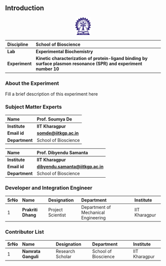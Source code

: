 ## Introduction


<div align="center">
<img src="experiment/images/iitkgp.png" width="10%">
</div>

<b>Discipline | <b>School of Bioscience
:--|:--|
<b> Lab | <b> Experimental Biochemistry
<b> Experiment|     <b> Kinetic characterization of protein-ligand binding by surface plasmon resonance (SPR) and experiment number 10

### About the Experiment 

Fill a brief description of this experiment here

### Subject Matter Experts

<b>Name  | <b> Prof. Soumya De 
:--|:--|
<b> Institute | <b>  IIT Kharagpur
<b> Email id|     <b>  somde@iitkgp.ac.in
<b> Department |  School of Bioscience

<b>Name  | <b>  Prof. Dibyendu Samanta 
:--|:--|
<b> Institute | <b>  IIT Kharagpur
<b> Email id|     <b>  dibyendu.samanta@iitkgp.ac.in
<b> Department |  School of Bioscience



### Developer and Integration Engineer

SrNo | Name | Designation | Department| Institute| 
:--|:--|:--|:--|:--|
1 | **Prakriti Dhang** | Project Scientist | Department of Mechanical Engineering | IIT Kharagpur |


### Contributor List

SrNo | Name | Designation | Department| Institute| 
:--|:--|:--|:--|:--|
1 | **Namrata Ganguli** | Research Scholar | School of Bioscience | IIT Kharagpur |